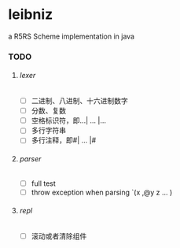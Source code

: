 # leibniz
 a R5RS Scheme implementation in java

### TODO

1. ###### lexer

   - [ ] 二进制、八进制、十六进制数字
   - [ ] 分数、复数
   - [ ] 空格标识符，即...| ... |...
   - [ ] 多行字符串
   - [ ] 多行注释，即#| ... |#
   
2. ###### parser
   
   - [ ] full test
   - [ ] throw exception when parsing `(x ,@y z ... )
   
3. ###### repl
   - [ ] 滚动或者清除组件
   